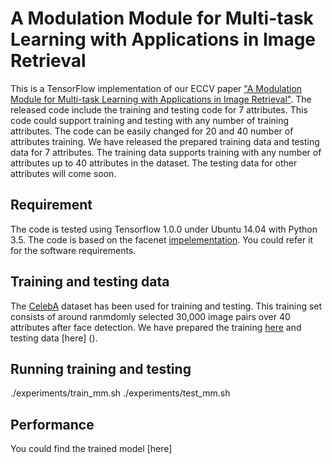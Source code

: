 # A Modulation Module for Multi-task Learning with Applications in Image Retrieval


This is a TensorFlow implementation of our ECCV paper
["A Modulation Module for Multi-task Learning with Applications in Image Retrieval"](https://arxiv.org/abs/1807.06708). 
The released code include the training and testing code for 7 attributes. This code could support training and testing with any number of training attributes. The code can be easily changed for 20 and 40 number of attributes training. We have released the prepared training data and testing data for 7 attributes. The training data supports training with any number of attributes up to 40 attributes in the dataset. The testing data for other attributes will come soon.   
## Requirement
The code is tested using Tensorflow 1.0.0 under Ubuntu 14.04 with Python 3.5. The code is based on the facenet [impelementation](https://github.com/davidsandberg/facenet). You could refer it for the software requirements.  

## Training and testing data
The [CelebA](http://mmlab.ie.cuhk.edu.hk/projects/CelebA.html) dataset has been used for training and testing. This training set consists of around ranmdomly selected 30,000 image pairs over 40 attributes after face detection. We have prepared the training [here](https://www.dropbox.com/s/fsxswgz50jonbzl/train_classification.h5?dl=0) and testing data [here] ().


## Running training and testing
./experiments/train_mm.sh
./experiments/test_mm.sh

## Performance
You could find the trained model [here]
